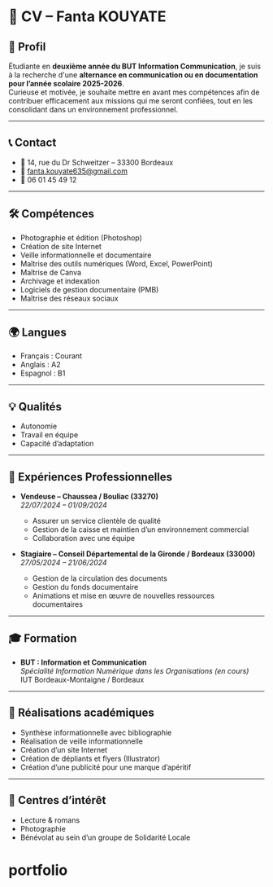 # 📄 CV – Fanta KOUYATE  

## 👤 Profil  
Étudiante en **deuxième année du BUT Information Communication**, je suis à la recherche d'une **alternance en communication ou en documentation pour l’année scolaire 2025-2026**.  
Curieuse et motivée, je souhaite mettre en avant mes compétences afin de contribuer efficacement aux missions qui me seront confiées, tout en les consolidant dans un environnement professionnel.  

---

## 📞 Contact  
- 📍 14, rue du Dr Schweitzer – 33300 Bordeaux  
- 📧 fanta.kouyate635@gmail.com  
- 📱 06 01 45 49 12  

---

## 🛠️ Compétences  
- Photographie et édition (Photoshop)  
- Création de site Internet  
- Veille informationnelle et documentaire  
- Maîtrise des outils numériques (Word, Excel, PowerPoint)  
- Maîtrise de Canva  
- Archivage et indexation  
- Logiciels de gestion documentaire (PMB)  
- Maîtrise des réseaux sociaux  

---

## 🌍 Langues  
- Français : Courant  
- Anglais : A2  
- Espagnol : B1  

---

## 💡 Qualités  
- Autonomie  
- Travail en équipe  
- Capacité d’adaptation  

---

## 💼 Expériences Professionnelles  

- **Vendeuse – Chaussea / Bouliac (33270)**  
  *22/07/2024 – 01/09/2024*  
  - Assurer un service clientèle de qualité  
  - Gestion de la caisse et maintien d’un environnement commercial  
  - Collaboration avec une équipe  

- **Stagiaire – Conseil Départemental de la Gironde / Bordeaux (33000)**  
  *27/05/2024 – 21/06/2024*  
  - Gestion de la circulation des documents  
  - Gestion du fonds documentaire  
  - Animations et mise en œuvre de nouvelles ressources documentaires  

---

## 🎓 Formation  
- **BUT : Information et Communication**  
  *Spécialité Information Numérique dans les Organisations (en cours)*  
  IUT Bordeaux-Montaigne / Bordeaux  

---

## 📌 Réalisations académiques  
- Synthèse informationnelle avec bibliographie  
- Réalisation de veille informationnelle  
- Création d’un site Internet  
- Création de dépliants et flyers (Illustrator)  
- Création d’une publicité pour une marque d’apéritif  

---

## 🎨 Centres d’intérêt  
- Lecture & romans  
- Photographie  
- Bénévolat au sein d’un groupe de Solidarité Locale  
# portfolio
